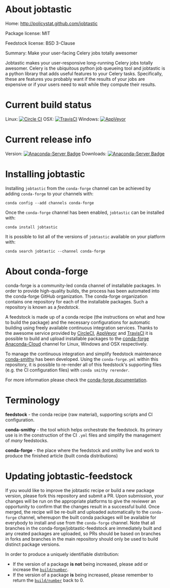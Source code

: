 About jobtastic
===============

Home: http://policystat.github.com/jobtastic

Package license: MIT

Feedstock license: BSD 3-Clause

Summary: Make your user-facing Celery jobs totally awesomer

Jobtastic makes your user-responsive long-running Celery jobs totally awesomer.
Celery is the ubiquitous python job queueing tool and jobtastic is a python
library that adds useful features to your Celery tasks. Specifically, these are
features you probably want if the results of your jobs are expensive or if your
users need to wait while they compute their results.


Current build status
====================

Linux: [![Circle CI](https://circleci.com/gh/conda-forge/jobtastic-feedstock.svg?style=shield)](https://circleci.com/gh/conda-forge/jobtastic-feedstock)
OSX: [![TravisCI](https://travis-ci.org/conda-forge/jobtastic-feedstock.svg?branch=master)](https://travis-ci.org/conda-forge/jobtastic-feedstock)
Windows: [![AppVeyor](https://ci.appveyor.com/api/projects/status/github/conda-forge/jobtastic-feedstock?svg=True)](https://ci.appveyor.com/project/conda-forge/jobtastic-feedstock/branch/master)

Current release info
====================
Version: [![Anaconda-Server Badge](https://anaconda.org/conda-forge/jobtastic/badges/version.svg)](https://anaconda.org/conda-forge/jobtastic)
Downloads: [![Anaconda-Server Badge](https://anaconda.org/conda-forge/jobtastic/badges/downloads.svg)](https://anaconda.org/conda-forge/jobtastic)

Installing jobtastic
====================

Installing `jobtastic` from the `conda-forge` channel can be achieved by adding `conda-forge` to your channels with:

```
conda config --add channels conda-forge
```

Once the `conda-forge` channel has been enabled, `jobtastic` can be installed with:

```
conda install jobtastic
```

It is possible to list all of the versions of `jobtastic` available on your platform with:

```
conda search jobtastic --channel conda-forge
```


About conda-forge
=================

conda-forge is a community-led conda channel of installable packages.
In order to provide high-quality builds, the process has been automated into the
conda-forge GitHub organization. The conda-forge organization contains one repository
for each of the installable packages. Such a repository is known as a *feedstock*.

A feedstock is made up of a conda recipe (the instructions on what and how to build
the package) and the necessary configurations for automatic building using freely
available continuous integration services. Thanks to the awesome service provided by
[CircleCI](https://circleci.com/), [AppVeyor](http://www.appveyor.com/)
and [TravisCI](https://travis-ci.org/) it is possible to build and upload installable
packages to the [conda-forge](https://anaconda.org/conda-forge)
[Anaconda-Cloud](http://docs.anaconda.org/) channel for Linux, Windows and OSX respectively.

To manage the continuous integration and simplify feedstock maintenance
[conda-smithy](http://github.com/conda-forge/conda-smithy) has been developed.
Using the ``conda-forge.yml`` within this repository, it is possible to re-render all of
this feedstock's supporting files (e.g. the CI configuration files) with ``conda smithy rerender``.

For more information please check the [conda-forge documentation](https://conda-forge.org/docs/).

Terminology
===========

**feedstock** - the conda recipe (raw material), supporting scripts and CI configuration.

**conda-smithy** - the tool which helps orchestrate the feedstock.
                   Its primary use is in the construction of the CI ``.yml`` files
                   and simplify the management of *many* feedstocks.

**conda-forge** - the place where the feedstock and smithy live and work to
                  produce the finished article (built conda distributions)


Updating jobtastic-feedstock
============================

If you would like to improve the jobtastic recipe or build a new
package version, please fork this repository and submit a PR. Upon submission,
your changes will be run on the appropriate platforms to give the reviewer an
opportunity to confirm that the changes result in a successful build. Once
merged, the recipe will be re-built and uploaded automatically to the
`conda-forge` channel, whereupon the built conda packages will be available for
everybody to install and use from the `conda-forge` channel.
Note that all branches in the conda-forge/jobtastic-feedstock are
immediately built and any created packages are uploaded, so PRs should be based
on branches in forks and branches in the main repository should only be used to
build distinct package versions.

In order to produce a uniquely identifiable distribution:
 * If the version of a package **is not** being increased, please add or increase
   the [``build/number``](http://conda.pydata.org/docs/building/meta-yaml.html#build-number-and-string).
 * If the version of a package **is** being increased, please remember to return
   the [``build/number``](http://conda.pydata.org/docs/building/meta-yaml.html#build-number-and-string)
   back to 0.